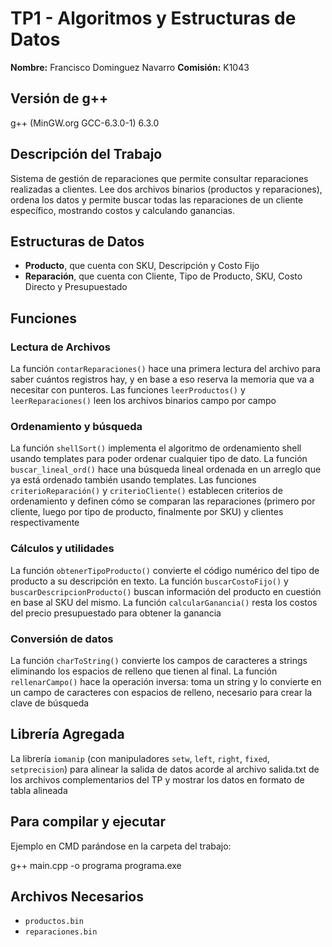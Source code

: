 # TP1 - Algoritmos y Estructuras de Datos

**Nombre:** Francisco Dominguez Navarro 
**Comisión:** K1043


## Versión de g++
g++ (MinGW.org GCC-6.3.0-1) 6.3.0 


## Descripción del Trabajo

Sistema de gestión de reparaciones que permite consultar reparaciones realizadas a clientes. Lee dos archivos binarios (productos y reparaciones), ordena los datos y permite buscar todas las reparaciones de un cliente específico, mostrando costos y calculando ganancias.


## Estructuras de Datos

- **Producto**, que cuenta con SKU, Descripción y Costo Fijo
- **Reparación**, que cuenta con Cliente, Tipo de Producto, SKU, Costo Directo y Presupuestado 


## Funciones

### Lectura de Archivos
La función `contarReparaciones()` hace una primera lectura del archivo para saber cuántos registros hay, y en base a eso reserva la 
memoria que va a necesitar con punteros. Las funciones `leerProductos()` y `leerReparaciones()` leen los archivos binarios campo por campo

### Ordenamiento y búsqueda
La función `shellSort()` implementa el algoritmo de ordenamiento shell usando templates para poder ordenar cualquier tipo de dato. La función 
`buscar_lineal_ord()` hace una búsqueda lineal ordenada en un arreglo que ya está ordenado también usando templates. Las funciones `criterioReparación()` y `criterioCliente()` establecen criterios de ordenamiento y definen cómo se comparan las reparaciones (primero por cliente, luego por tipo de producto, finalmente por SKU) y clientes respectivamente

### Cálculos y utilidades 
La función `obtenerTipoProducto()` convierte el código numérico del tipo de producto a su descripción en texto. La función `buscarCostoFijo()` y `buscarDescripcionProducto()` buscan información del producto en cuestión en base al SKU del mismo. La función `calcularGanancia()` resta los costos del precio presupuestado para obtener la ganancia

### Conversión de datos
La función `charToString()` convierte los campos de caracteres a strings eliminando los espacios de relleno que tienen al final. La función `rellenarCampo()` hace la operación inversa: toma un string y lo convierte en un campo de caracteres con espacios de relleno, necesario para crear la clave de búsqueda


## Librería Agregada

La librería `iomanip` (con manipuladores `setw`, `left`, `right`, `fixed`, `setprecision`) para alinear la salida de datos acorde al archivo salida.txt de los archivos complementarios del TP y mostrar los datos en formato de tabla alineada


## Para compilar y ejecutar

Ejemplo en CMD parándose en la carpeta del trabajo: 

g++ main.cpp -o programa 
programa.exe 


## Archivos Necesarios

- `productos.bin`
- `reparaciones.bin`